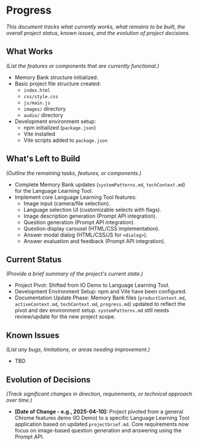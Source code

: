 # Progress

_This document tracks what currently works, what remains to be built, the overall project status, known issues, and the evolution of project decisions._

## What Works

_(List the features or components that are currently functional.)_

- Memory Bank structure initialized.
- Basic project file structure created:
  - `index.html`
  - `css/style.css`
  - `js/main.js`
  - `images/` directory
  - `audio/` directory
- Development environment setup:
  - npm initialized (`package.json`)
  - Vite installed
  - Vite scripts added to `package.json`

## What's Left to Build

_(Outline the remaining tasks, features, or components.)_

- Complete Memory Bank updates (`systemPatterns.md`, `techContext.md`) for the Language Learning Tool.
- Implement core Language Learning Tool features:
  - Image input (camera/file selection).
  - Language selection UI (customizable selects with flags).
  - Image description generation (Prompt API integration).
  - Question generation (Prompt API integration).
  - Question display carousel (HTML/CSS implementation).
  - Answer modal dialog (HTML/CSS/JS for `<dialog>`).
  - Answer evaluation and feedback (Prompt API integration).

## Current Status

_(Provide a brief summary of the project's current state.)_

- Project Pivot: Shifted from IO Demo to Language Learning Tool.
- Development Environment Setup: npm and Vite have been configured.
- Documentation Update Phase: Memory Bank files (`productContext.md`, `activeContext.md`, `techContext.md`, `progress.md`) updated to reflect the pivot and dev environment setup. `systemPatterns.md` still needs review/update for the new project scope.

## Known Issues

_(List any bugs, limitations, or areas needing improvement.)_

- TBD

## Evolution of Decisions

_(Track significant changes in direction, requirements, or technical approach over time.)_

- **[Date of Change - e.g., 2025-04-10]:** Project pivoted from a general Chrome features demo (IO Demo) to a specific Language Learning Tool application based on updated `projectbrief.md`. Core requirements now focus on image-based question generation and answering using the Prompt API.
